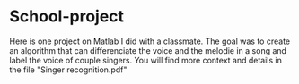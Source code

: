 # School-project
Here is one project on Matlab I did with a classmate. 
The goal was to create an algorithm that can differenciate the voice and the melodie in a song and label the voice of couple singers. 
You will find more context and details in the file "Singer recognition.pdf"
